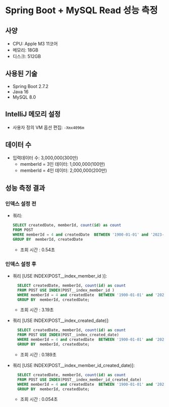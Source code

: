 # Spring Boot + MySQL Read 성능 측정

## 사양
- CPU: Apple M3 11코어
- 메모리: 18GB
- 디스크: 512GB

## 사용된 기술
- Spring Boot 2.7.2
- Java 16
- MySQL 8.0

## IntelliJ 메모리 설정
- 사용자 정의 VM 옵션 편집: `-Xmx4096m`

## 데이터 수
- 입력데이터 수: 3,000,000(300만)
    - memberId = 3인 데이터: 1,000,000(100만)
    - memberId = 4인 데이터: 2,000,000(200만)

## 성능 측정 결과
### 인덱스 설정 전
- 쿼리:
  ```sql
  SELECT createdDate, memberId, count(id) as count 
  FROM POST 
  WHERE memberId = 4 and createdDate  BETWEEN '1900-01-01' and '2023-01-01'
  GROUP BY  memberId, createdDate 
  ```
    - 조회 시간 : 0.54초

### 인덱스 설정 후
- 쿼리 [USE INDEX(POST__index_member_id )]:
  ```sql
    SELECT createdDate, memberId, count(id) as count
    FROM POST USE INDEX(POST__index_member_id )
    WHERE memberId = 4 and createdDate  BETWEEN '1900-01-01' and '2023-01-01'
    GROUP BY  memberId, createdDate;
  ```
    - 조회 시간 : 3.19초


- 쿼리 [USE INDEX(POST__index_created_date)]:
  ```sql
    SELECT createdDate, memberId, count(id) as count 
    FROM POST USE INDEX(POST__index_created_date)
    WHERE memberId = 4 and createdDate  BETWEEN '1900-01-01' and '2023-01-01'
    GROUP BY  memberId, createdDate;
  ```
    - 조회 시간 : 0.189초


- 쿼리 [USE INDEX(POST__index_member_id_created_date)]:
  ```sql
    SELECT createdDate, memberId, count(id) as count 
    FROM POST USE INDEX(POST__index_member_id_created_date)
    WHERE memberId = 4 and createdDate  BETWEEN '1900-01-01' and '2023-01-01'
    GROUP BY  memberId, createdDate;
  ```
    - 조회 시간 : 0.054초